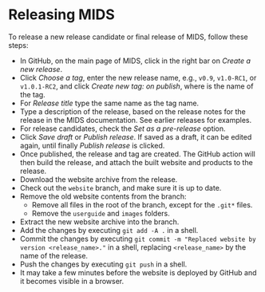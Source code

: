 # Releasing MIDS

To release a new release candidate or final release of MIDS, follow these steps:

* In GitHub, on the main page of MIDS, click in the right bar on *Create a new release*.
* Click *Choose a tag*, enter the new release name, e.g., `v0.9`, `v1.0-RC1`, or `v1.0.1-RC2`, and click *Create new tag: <tagname> on publish*, where *<tagname>* is the name of the tag.
* For *Release title* type the same name as the tag name.
* Type a description of the release, based on the release notes for the release in the MIDS documentation.
See earlier releases for examples.
* For release candidates, check the *Set as a pre-release* option.
* Click *Save draft* or *Publish release*.
If saved as a draft, it can be edited again, until finally *Publish release* is clicked.
* Once published, the release and tag are created.
The GitHub action will then build the release, and attach the built website and products to the release.
* Download the website archive from the release.
* Check out the `website` branch, and make sure it is up to date.
* Remove the old website contents from the branch:
  * Remove all files in the root of the branch, except for the `.git*` files.
  * Remove the `userguide` and `images` folders.
* Extract the new website archive into the branch.
* Add the changes by executing `git add -A .` in a shell.
* Commit the changes by executing `git commit -m "Replaced website by version <release_name>."` in a shell, replacing `<release_name>` by the name of the release.
* Push the changes by executing `git push` in a shell.
* It may take a few minutes before the website is deployed by GitHub and it becomes visible in a browser.
